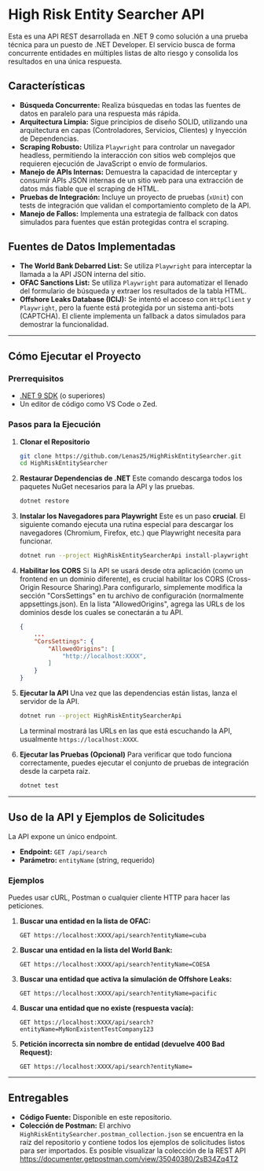 # High Risk Entity Searcher API

Esta es una API REST desarrollada en .NET 9 como solución a una prueba técnica para un puesto de .NET Developer. El servicio busca de forma concurrente entidades en múltiples listas de alto riesgo y consolida los resultados en una única respuesta.

## Características

-   **Búsqueda Concurrente:** Realiza búsquedas en todas las fuentes de datos en paralelo para una respuesta más rápida.
-   **Arquitectura Limpia:** Sigue principios de diseño SOLID, utilizando una arquitectura en capas (Controladores, Servicios, Clientes) y Inyección de Dependencias.
-   **Scraping Robusto:** Utiliza `Playwright` para controlar un navegador headless, permitiendo la interacción con sitios web complejos que requieren ejecución de JavaScript o envío de formularios.
-   **Manejo de APIs Internas:** Demuestra la capacidad de interceptar y consumir APIs JSON internas de un sitio web para una extracción de datos más fiable que el scraping de HTML.
-   **Pruebas de Integración:** Incluye un proyecto de pruebas (`xUnit`) con tests de integración que validan el comportamiento completo de la API.
-   **Manejo de Fallos:** Implementa una estrategia de fallback con datos simulados para fuentes que están protegidas contra el scraping.

## Fuentes de Datos Implementadas

-   **The World Bank Debarred List:** Se utiliza `Playwright` para interceptar la llamada a la API JSON interna del sitio.
-   **OFAC Sanctions List:** Se utiliza `Playwright` para automatizar el llenado del formulario de búsqueda y extraer los resultados de la tabla HTML.
-   **Offshore Leaks Database (ICIJ):** Se intentó el acceso con `HttpClient` y `Playwright`, pero la fuente está protegida por un sistema anti-bots (CAPTCHA). El cliente implementa un fallback a datos simulados para demostrar la funcionalidad.

---

## Cómo Ejecutar el Proyecto

### Prerrequisitos

-   [.NET 9 SDK](https://dotnet.microsoft.com/download/dotnet/9.0) (o superiores)
-   Un editor de código como VS Code o Zed.

### Pasos para la Ejecución

1.  **Clonar el Repositorio**
    ```bash
    git clone https://github.com/Lenas25/HighRiskEntitySearcher.git  
    cd HighRiskEntitySearcher
    ```

2.  **Restaurar Dependencias de .NET**
    Este comando descarga todos los paquetes NuGet necesarios para la API y las pruebas.
    ```bash
    dotnet restore
    ```

3.  **Instalar los Navegadores para Playwright**
    Este es un paso **crucial**. El siguiente comando ejecuta una rutina especial para descargar los navegadores (Chromium, Firefox, etc.) que Playwright necesita para funcionar.
    ```bash
    dotnet run --project HighRiskEntitySearcherApi install-playwright
    ```

4.  **Habilitar los CORS**
    Si la API se usará desde otra aplicación (como un frontend en un dominio diferente), es crucial habilitar los CORS (Cross-Origin Resource Sharing).Para configurarlo, simplemente modifica la sección "CorsSettings" en tu archivo de configuración (normalmente appsettings.json). En la lista "AllowedOrigins", agrega las URLs de los dominios desde los cuales se conectarán a tu API.
    ```json
    {
        ...
        "CorsSettings": {
            "AllowedOrigins": [
                "http://localhost:XXXX",
            ]
        }
    }
    ```

5.  **Ejecutar la API**
    Una vez que las dependencias están listas, lanza el servidor de la API.
    ```bash
    dotnet run --project HighRiskEntitySearcherApi
    ```
    La terminal mostrará las URLs en las que está escuchando la API, usualmente `https://localhost:XXXX`.

6.  **Ejecutar las Pruebas (Opcional)**
    Para verificar que todo funciona correctamente, puedes ejecutar el conjunto de pruebas de integración desde la carpeta raíz.
    ```bash
    dotnet test
    ```

---

## Uso de la API y Ejemplos de Solicitudes

La API expone un único endpoint.

-   **Endpoint:** `GET /api/search`
-   **Parámetro:** `entityName` (string, requerido)

### Ejemplos

Puedes usar cURL, Postman o cualquier cliente HTTP para hacer las peticiones.

1.  **Buscar una entidad en la lista de OFAC:**
    ```
    GET https://localhost:XXXX/api/search?entityName=cuba
    ```

2.  **Buscar una entidad en la lista del World Bank:**
    ```
    GET https://localhost:XXXX/api/search?entityName=COESA
    ```

3.  **Buscar una entidad que activa la simulación de Offshore Leaks:**
    ```
    GET https://localhost:XXXX/api/search?entityName=pacific
    ```

4.  **Buscar una entidad que no existe (respuesta vacía):**
    ```
    GET https://localhost:XXXX/api/search?entityName=MyNonExistentTestCompany123
    ```

5.  **Petición incorrecta sin nombre de entidad (devuelve 400 Bad Request):**
    ```
    GET https://localhost:XXXX/api/search?entityName=
    ```

---
## Entregables

-   **Código Fuente:** Disponible en este repositorio.
-   **Colección de Postman:** El archivo `HighRiskEntitySearcher.postman_collection.json` se encuentra en la raíz del repositorio y contiene todos los ejemplos de solicitudes listos para ser importados. Es posible visualizar la colección de la REST API https://documenter.getpostman.com/view/35040380/2sB34Zq4T2

